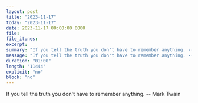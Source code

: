 ```yaml
---
layout: post
title: "2023-11-17"
today: "2023-11-17"
date: 2023-11-17 00:00:00 0000
file:
file_itunes:
excerpt:
summary: "If you tell the truth you don't have to remember anything. -- Mark Twain"
message: "If you tell the truth you don't have to remember anything. -- Mark Twain"
duration: "01:00"
length: "11444"
explicit: "no"
block: "no"
---
```

If you tell the truth you don't have to remember anything. -- Mark Twain

